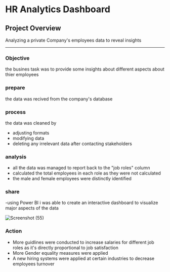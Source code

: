 # HR Analytics Dashboard
## Project Overview

Analyzing a private Company's employees data to reveal insights

---

### Objective 

the busines task was to provide some insights about different aspects about thier employees

### prepare

the data was recived from the company's database

### process

the data was cleaned by 

- adjusting formats
- modifying data
- deleting any irrelevant data after contacting stakeholders

### analysis

  - all the data was managed to report back to the "job roles" column
  - calculated the total employees in each role as they were not calculated
  - the male and female employees were distinctly identified

 ### share

 -using Power BI i was able to create an interactive dashboard to visualize major aspects of the data

![Screenshot (55)](https://github.com/user-attachments/assets/53836217-79c4-422b-9b4b-e93a3a9e45ff)


 ### Action 

 - More guidlines were conducted to increase salaries for different job roles as it's directly proportional to job satisfaction
 - More Gender equality measures were applied
 - A new hiring systems were applied at certain industries to decrease employees turnover
